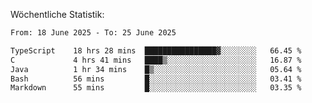
Wöchentliche Statistik:
<!--START_SECTION:waka-->

```txt
From: 18 June 2025 - To: 25 June 2025

TypeScript    18 hrs 28 mins  ████████████████▓░░░░░░░░   66.45 %
C             4 hrs 41 mins   ████▒░░░░░░░░░░░░░░░░░░░░   16.87 %
Java          1 hr 34 mins    █▒░░░░░░░░░░░░░░░░░░░░░░░   05.64 %
Bash          56 mins         █░░░░░░░░░░░░░░░░░░░░░░░░   03.41 %
Markdown      55 mins         █░░░░░░░░░░░░░░░░░░░░░░░░   03.35 %
```

<!--END_SECTION:waka-->
